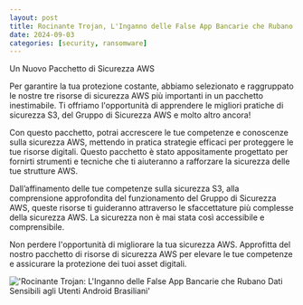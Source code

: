 ```yaml
---
layout: post
title: Rocinante Trojan, L'Inganno delle False App Bancarie che Rubano Dati Sensibili agli Utenti Android Brasiliani
date: 2024-09-03
categories: [security, ransomware]
---
```


Un Nuovo Pacchetto di Sicurezza AWS

Per garantire la tua protezione costante, abbiamo selezionato e raggruppato le nostre tre risorse di sicurezza AWS più importanti in un pacchetto inestimabile. Ti offriamo l'opportunità di apprendere le migliori pratiche di sicurezza S3, del Gruppo di Sicurezza AWS e molto altro ancora!

Con questo pacchetto, potrai accrescere le tue competenze e conoscenze sulla sicurezza AWS, mettendo in pratica strategie efficaci per proteggere le tue risorse digitali. Questo pacchetto è stato appositamente progettato per fornirti strumenti e tecniche che ti aiuteranno a rafforzare la sicurezza delle tue strutture AWS.

Dall’affinamento delle tue competenze sulla sicurezza S3, alla comprensione approfondita del funzionamento del Gruppo di Sicurezza AWS, queste risorse ti guideranno attraverso le sfaccettature più complesse della sicurezza AWS. La sicurezza non è mai stata così accessibile e comprensibile.

Non perdere l'opportunità di migliorare la tua sicurezza AWS. Approfitta del nostro pacchetto di risorse di sicurezza AWS per elevare le tue competenze e assicurare la protezione dei tuoi asset digitali.

!['Rocinante Trojan: L'Inganno delle False App Bancarie che Rubano Dati Sensibili agli Utenti Android Brasiliani'](/PirateSec/assets/images/2024-09-03-rocinante-trojan-poses-as-banking-apps-to-steal-sensitive-data-from-brazilian-android-users.png)
